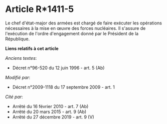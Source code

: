 # Article R*1411-5

Le chef d'état-major des armées est chargé de faire exécuter les opérations nécessaires à la mise en œuvre des forces
nucléaires. Il s'assure de l'exécution de l'ordre d'engagement donné par le Président de la République.

**Liens relatifs à cet article**

_Anciens textes_:

  - Décret n°96-520 du 12 juin 1996 - art. 5 (Ab)

_Modifié par_:

  - Décret n°2009-1118 du 17 septembre 2009 - art. 1

_Cité par_:

  - Arrêté du 16 février 2010 - art. 7 (Ab)
  - Arrêté du 20 mars 2015 - art. 9 (Ab)
  - Arrêté du 27 décembre 2019 - art. 9 (V)
